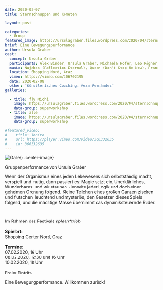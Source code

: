 ```yaml
---
date: 2020-02-07
title: Sternschnuppen und Kometen

layout: post

categories:
  - Group
featured_image: https://ursulagraber.files.wordpress.com/2020/04/sternschnuppen_clemens_nestroy_42.jpg
brief: Eine Bewegungsperformance
author: Ursula Graber
cast:
  concept: Ursula Graber
  participants: Alex Binder, Ursula Graber, Michaela Hofer, Leo Rögner, Eva Scheibelhofer-Schroll, Michael Söllinger, Birgit Stummer, Erni Willrich
  music: Nujabes (Reflection Eternal), Queen (Don‘t Stop Me Now), France Gall (Au Claire De La Lune), Camille (1, 2, 3)
  location: Shopping Nord, Graz
  vimeo: https://vimeo.com/306702195
  date: 2020-02-08
  other: "Künstlerisches Coaching: Veza Fernández"
galleries:

  - title: fly Michi
    image: https://ursulagraber.files.wordpress.com/2020/04/sternschnuppen_clemens_nestroy_42.jpg
    data-group: superworkshop
  - title: alle
    image: https://ursulagraber.files.wordpress.com/2020/04/sternschnuppen_clemens_nestroy_35.jpg
    data-group: superworkshop

#featured_video:
#    title: Tonite
#    url: https://player.vimeo.com/video/366332635
#    id: 366332635
---
```


![Gaile](https://ursulagraber.files.wordpress.com/2020/04/sternschnuppen_clemens_nestroy_42.jpg?w=500&fit=crop){: .center-image}

Gruppenperformance von Ursula Graber

Wenn der Organismus eines jeden Lebewesens sich selbstständig macht, verspielt und mutig, dann passiert es:
Magie setzt ein, Unerklärliches, Wunderbares, und wir staunen. Jenseits jeder Logik und doch einer geheimen Ordnung folgend. Kleine Teilchen eines großen Ganzen zischen und flutschen, leuchtend und mysteriös, den Gesetzen dieses Spiels folgend, und die mächtige Masse übernimmt das dynamiksteuernde Ruder.

<br />

Im Rahmen des Festivals *spleen\*trieb*.<br />
<br />
**Spielort:**<br />
Shopping Center Nord, Graz<br />
<br />
**Termine:** <br />
07.02.2020, 16 Uhr<br />
08.02.2020, 12:30 und 16 Uhr<br />
10.02.2020, 18 Uhr<br />
<br />
Freier Eintritt.

<!--plop-->

Eine Bewegungperformance.
Willkommen zurück!


<!--[![Totem](https://i.vimeocdn.com/video/746500438_640.jpg)](https://player.vimeo.com/video/306702195)-->
